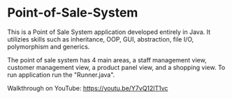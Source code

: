 # Point-of-Sale-System
This is a Point of Sale System application developed entirely in Java. It utilizies skills such as inheritance, OOP, GUI, abstraction, file I/O, polymorphism and generics.

The point of sale system has 4 main areas, a staff management view, customer management view, a product panel view, and a shopping view. To run application run the "Runner.java".

Walkthrough on YouTube: https://youtu.be/Y7vQ12lT1vc
